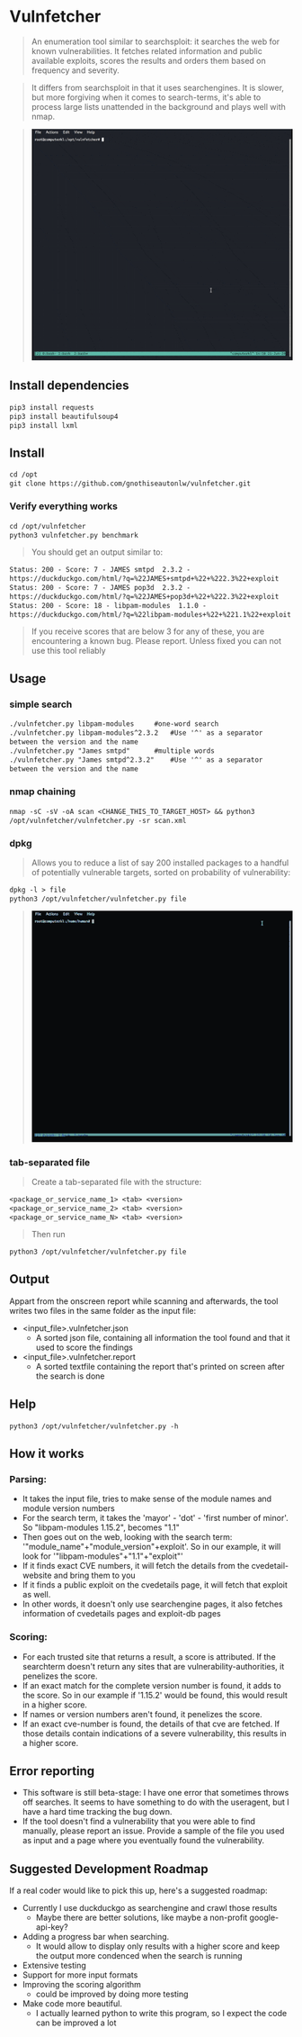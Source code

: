 # Vulnfetcher
> An enumeration tool similar to searchsploit: it searches the web for known vulnerabilities. It fetches related information and public available exploits, scores the results and orders them based on frequency and severity.

> It differs from searchsploit in that it uses searchengines. It is slower, but more forgiving when it comes to search-terms, it's able to process large lists unattended in the background and plays well with nmap.

> ![Vulnfetcher Nmap Demo](/demo/vulnfetcher_simple_search_and_nmap_chain.gif)

## Install dependencies
```
pip3 install requests
pip3 install beautifulsoup4
pip3 install lxml
```
## Install
```
cd /opt
git clone https://github.com/gnothiseautonlw/vulnfetcher.git
```
### Verify everything works
```
cd /opt/vulnfetcher
python3 vulnfetcher.py benchmark
```
> You should get an output similar to:
```
Status: 200 - Score: 7 - JAMES smtpd  2.3.2 - https://duckduckgo.com/html/?q=%22JAMES+smtpd+%22+%222.3%22+exploit
Status: 200 - Score: 7 - JAMES pop3d  2.3.2 - https://duckduckgo.com/html/?q=%22JAMES+pop3d+%22+%222.3%22+exploit
Status: 200 - Score: 18 - libpam-modules  1.1.0 - https://duckduckgo.com/html/?q=%22libpam-modules+%22+%221.1%22+exploit 
```
> If you receive scores that are below 3 for any of these, you are encountering a known bug. Please report. Unless fixed you can not use this tool reliably

## Usage
### simple search
```
./vulnfetcher.py libpam-modules  	#one-word search
./vulnfetcher.py libpam-modules^2.3.2  	#Use '^' as a separator between the version and the name
./vulnfetcher.py "James smtpd"		#multiple words
./vulnfetcher.py "James smtpd^2.3.2"	#Use '^' as a separator between the version and the name
```
### nmap chaining
```
nmap -sC -sV -oA scan <CHANGE_THIS_TO_TARGET_HOST> && python3 /opt/vulnfetcher/vulnfetcher.py -sr scan.xml
```
### dpkg
> Allows you to reduce a list of say 200 installed packages to a handful of potentially vulnerable targets, sorted on probability of vulnerability:
```
dpkg -l > file
python3 /opt/vulnfetcher/vulnfetcher.py file
```
> ![Vulnfetcher Dpkg Demo](/demo/vulnfetcher_dpkg_optimized.gif)
### tab-separated file
> Create a tab-separated file with the structure:
```
<package_or_service_name_1> <tab> <version>
<package_or_service_name_2> <tab> <version>
<package_or_service_name_N> <tab> <version>
```
> Then run
```
python3 /opt/vulnfetcher/vulnfetcher.py file
```
## Output
Appart from the onscreen report while scanning and afterwards, the tool writes two files in the same folder as the input file:
* <input_file>.vulnfetcher.json
   * A sorted json file, containing all information the tool found and that it used to score the findings
* <input_file>.vulnfetcher.report
   * A sorted textfile containing the report that's printed on screen after the search is done

## Help
```
python3 /opt/vulnfetcher/vulnfetcher.py -h
```
## How it works
### Parsing:
* It takes the input file, tries to make sense of the module names and module version numbers
* For the search term, it takes the 'mayor' - 'dot' - 'first number of minor'. So "libpam-modules 1.15.2", becomes "1.1"
* Then goes out on the web, looking with the search term: '"module_name"+"module_version"+exploit'. So in our example, it will look for '"libpam-modules"+"1.1"+"exploit"'
* If it finds exact CVE numbers, it will fetch the details from the cvedetail-website and bring them to you
* If it finds a public exploit on the cvedetails page, it will fetch that exploit as well. 
* In other words, it doesn't only use searchengine pages, it also fetches information of cvedetails pages and exploit-db pages

### Scoring:
* For each trusted site that returns a result, a score is attributed. If the searchterm doesn't return any sites that are vulnerability-authorities, it penelizes the score.
* If an exact match for the complete version number is found, it adds to the score. So in our example if '1.15.2' would be found, this would result in a higher score.
* If names or version numbers aren't found, it penelizes the score.
* If an exact cve-number is found, the details of that cve are fetched. If those details contain indications of a severe vulnerability, this results in a higher score.

## Error reporting
* This software is still beta-stage: I have one error that sometimes throws off searches. It seems to have something to do with the useragent, but I have a hard time tracking the bug down. 
* If the tool doesn't find a vulnerability that you were able to find manually, please report an issue. Provide a sample of the file you used as input and a page where you eventually found the vulnerability.

## Suggested Development Roadmap
If a real coder would like to pick this up, here's a suggested roadmap:
* Currently I use duckduckgo as searchengine and crawl those results
   * Maybe there are better solutions, like maybe a non-profit google-api-key?
* Adding a progress bar when searching.
   * It would allow to display only results with a higher score and keep the output more condenced when the search is running
* Extensive testing
* Support for more input formats
* Improving the scoring algorithm 
   * could be improved by doing more testing
* Make code more beautiful.
   * I actually learned python to write this program, so I expect the code can be improved a lot
